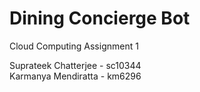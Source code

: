# Dining Concierge Bot
Cloud Computing Assignment 1

Suprateek Chatterjee - sc10344   
Karmanya Mendiratta - km6296  
